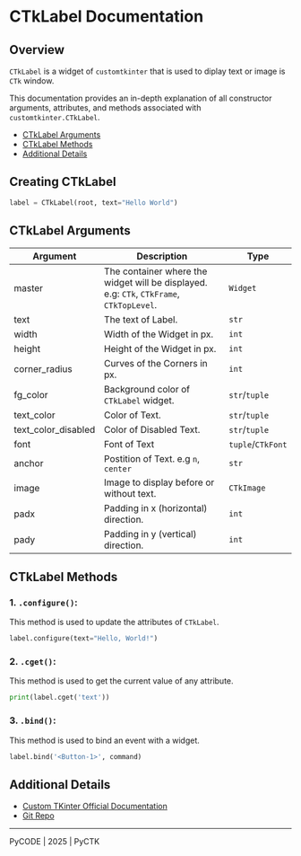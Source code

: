# CTkLabel Documentation

## Overview
`CTkLabel` is a widget of `customtkinter` that is used to diplay text or image is `CTk` window.

This documentation provides an in-depth explanation of all constructor arguments, attributes, and methods associated with `customtkinter.CTkLabel`.

- [CTkLabel Arguments](#ctklabel-arguments)
- [CTkLabel Methods](#ctklabel-methods)
- [Additional Details](#additional-details)

## Creating CTkLabel

```python
label = CTkLabel(root, text="Hello World")
```

## CTkLabel Arguments

Argument | Description | Type
-|-|-
master | The container where the widget will be displayed. e.g: `CTk`, `CTkFrame`, `CTkTopLevel`. | `Widget`
text | The text of Label. | `str`
width | Width of the Widget in px. | `int`
height | Height of the Widget in px. | `int`
corner_radius | Curves of the Corners in px. | `int`
fg_color | Background color of `CTkLabel` widget.| `str`/`tuple`
text_color | Color of Text. | `str`/`tuple`
text_color_disabled | Color of Disabled Text. | `str`/`tuple`
font | Font of Text | `tuple`/`CTkFont`
anchor | Postition of Text. e.g `n`, `center` | `str`
image | Image to display before or without text. | `CTkImage`
padx | Padding in x (horizontal) direction. | `int`
pady | Padding in y (vertical) direction. | `int`

## CTkLabel Methods

### 1. **`.configure()`**:

This method is used to update the attributes of `CTkLabel`.

```python
label.configure(text="Hello, World!")
```

### 2. **`.cget()`**:

This method is used to get the current value of any attribute.

```python
print(label.cget('text'))
```

### 3. **`.bind()`**:

This method is used to bind an event with a widget.

```python
label.bind('<Button-1>', command)
```

## Additional Details
- [Custom TKinter Official Documentation](https://customtkinter.tomschimansky.com/documentation/widgets/label)
- [Git Repo](https://github.com/py-developer-adi/pyctk)

---
PyCODE | 2025 | PyCTK
